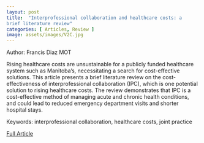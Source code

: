 ```yaml
---
layout: post
title:  "Interprofessional collaboration and healthcare costs: a
brief literature review"
categories: [ Articles, Review ]
image: assets/images/V2C.jpg
---
```


Author: Francis Diaz MOT 

Rising healthcare costs are unsustainable for a publicly funded healthcare system such as Manitoba’s, necessitating a search for cost-effective solutions. This article presents a brief literature review on the cost-effectiveness of interprofessional collaboration (IPC), which is one potential solution to rising healthcare costs. The review demonstrates that IPC is a cost-effective method of managing acute and chronic health conditions, and could lead to reduced emergency department visits and shorter hospital stays.

Keywords:  interprofessional collaboration, healthcare costs, joint practice

<a href = "/assets/documents/V2I1/V2I1A11.pdf"> Full Article </a>